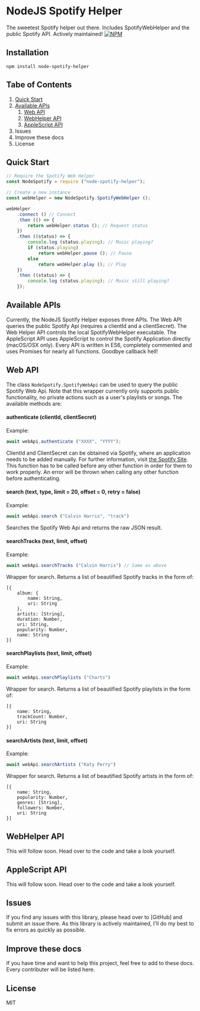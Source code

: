 # NodeJS Spotify Helper
The sweetest Spotify helper out there. Includes SpotifyWebHelper and the public Spotify API. Actively maintained!
[![NPM](https://nodei.co/npm/<package>.png)](https://npmjs.org/package/node-spotify-helper)

## Installation
```
npm install node-spotify-helper
```

## Tabe of Contents
1. [Quick Start](#quick-start)
2. [Available APIs](#available-apis)
    1. [Web API](#web-api)
    2. [WebHelper API](#webhelper-api)
    3. [AppleScript API](#applescript-api)
3. Issues
4. Improve these docs
5. License

## Quick Start
```js
// Require the Spotify Web Helper
const NodeSpotify = require ("node-spotify-helper");

// Create a new instance
const webHelper = new NodeSpotify.SpotifyWebHelper ();

webHelper
    .connect () // Connect
    .then (() => {
        return webHelper.status (); // Request status
    })
    .then ((status) => {
        console.log (status.playing); // Music playing?
        if (status.playing)
            return webHelper.pause (); // Pause
        else
            return webHelper.play (); // Play          
    })
    .then ((status) => {
        console.log (status.playing); // Music still playing?
    });
```

## Available APIs
Currently, the NodeJS Spotify Helper exposes three APIs. The Web API queries the public Spotify Api (requires a clientId and a clientSecret). The Web Helper API controls the local SpotifyWebHelper executable. The AppleScript API uses AppleScript to control the Spotify Application directly (macOS/OSX only). Every API is written in ES6, completely commented and uses Promises for nearly all functions. Goodbye callback hell!

## Web API
The class `NodeSpotify.SpotifyWebApi` can be used to query the public Spotify Web Api. Note that this wrapper currently only supports public functionality, no private actions such as a user's playlists or songs. The available methods are:

#### authenticate (clientId, clientSecret)
Example:
```js
await webApi.authenticate ("XXXX", "YYYY");
```
ClientId and ClientSecret can be obtained via Spotify, where an application needs to be added manually. For further information, visit [the Spotify Site](https://developer.spotify.com/my-applications/). This function has to be called before any other function in order for them to work properly. An error will be thrown when calling any other function before authenticating.

#### search (text, type, limit = 20, offset = 0, retry = false)
Example:
```js
await webApi.search ("Calvin Harris", "track")
```
Searches the Spotify Web Api and returns the raw JSON result.

#### searchTracks (text, limit, offset)
Example:
```js
await webApi.searchTracks ("Calvin Harris") // Same as above
```
Wrapper for search. Returns a list of beautified Spotify tracks in the form of:
```
[{
    album: {
        name: String,
        uri: String
    },
    artists: [String],
    duration: Number,
    uri: String,
    popularity: Number,
    name: String
}]
```

#### searchPlaylists (text, limit, offset)
Example:
```js
await webApi.searchPlaylists ("Charts")
```
Wrapper for search. Returns a list of beautified Spotify playlists in the form of:
```
[{
    name: String,
    trackCount: Number,
    uri: String
}]
```

#### searchArtists (text, limit, offset)
Example:
```js
await webApi.searchArtists ("Katy Perry")
```
Wrapper for search. Returns a list of beautified Spotify artists in the form of:
```
[{
    name: String,
    popularity: Number,
    genres: [String],
    followers: Number,
    uri: String
}]
```

## WebHelper API
This will follow soon. Head over to the code and take a look yourself.

## AppleScript API
This will follow soon. Head over to the code and take a look yourself.

## Issues
If you find any issues with this library, please head over to [GitHub] and submit an issue there. As this library is actively maintained, I'll do my best to fix errors as quickly as possible.

## Improve these docs
If you have time and want to help this project, feel free to add to these docs. Every contributer will be listed here.

## License
MIT
